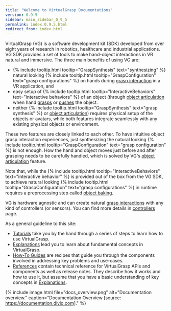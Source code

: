 ```yaml
---
title: "Welcome to VirtualGrasp Documentations"
version: 0.9.5
sidebar: main_sidebar_0_9_5
permalink: index.0.9.5.html
redirect_from: index.html
---
```


VirtualGrasp (VG) is a software development kit (SDK) developed from over eight years of research in robotics, healthcare and industrial applications.
VG SDK provides a set of tools to make hand-object interactions in VR natural and immersive. The three main benefits of using VG are:
* {% include tooltip.html tooltip="GraspSynthesis" text="synthesizing" %} natural looking {% include tooltip.html tooltip="GraspConfiguration" text="grasp configurations" %} on hands during [grasp interaction](grasp_interaction.0.9.5.html) in a VR application, and
* easy setup of {% include tooltip.html tooltip="InteractiveBehaviors" text="interactive behaviors" %} of an object (through [object articulation](object_articulation.0.9.5.html) when hand [grasps](grasp_interaction.0.9.5.html) or [pushes](push_interaction.0.9.5.html) the object. 
* neither {% include tooltip.html tooltip="GraspSynthesis" text="grasp synthesis" %} or [object articulation](object_articulation.0.10.0.html)) requires physical setup of the objects or avatars, while both features integrate seamlessly with any existing physical objects or environment.

These two features are closely linked to each other. 
To have intuitive object grasp interaction experiences, just synthesizing the natural looking 
{% include tooltip.html tooltip="GraspConfiguration" text="grasp configuration" %} is not enough. How the hand and object moves just before and after grasping needs to be carefully handled, which is solved by VG's [object articulation](object_articulation.0.9.5.html) feature.


Note that, while the {% include tooltip.html tooltip="InteractiveBehaviors" text="interactive behavior" %} is provided out of the box from the VG SDK, 
to achieve natural looking {% include tooltip.html tooltip="GraspConfiguration" text="grasp configurations" %} in runtime
requires a preprocessing step called [object baking](object_baking.0.9.5.html).

VG is hardware agnostic and can create natural [grasp interactions](grasp_interaction.0.9.5.html) with any kind of controllers (or sensors). 
You can find more details in [controllers](controllers.0.9.5.html) page.

As a general guideline to this site:

* [Tutorials](unity_get_started_installation.0.9.5.html) take you by the hand through a series of steps to learn how to use VirtualGrasp.
* [Explanations](controllers.0.9.5.html) lead you to learn about fundamental concepts in VirtualGrasp.
* [How-To Guides](unity_component_myvirtualgrasp.0.9.5.html) are recipes that guide you through the components involved in addressing key problems and use-cases.
* [References](virtualgrasp_unityapi.0.9.5.html) contain technical reference for VirtualGrasp APIs and components as well as release notes. They describe how it works and how to use it,
 but assume that you have a basic understanding of key concepts in [Explanations](controllers.0.9.5.html).

{% include image.html file="docs_overview.png" alt="Documentation overview." caption="Documentation Overview [source: https://documentation.divio.com]." %}